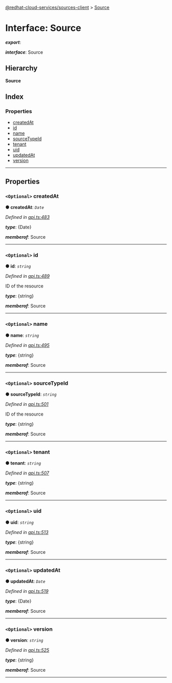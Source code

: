 [@redhat-cloud-services/sources-client](../README.md) > [Source](../interfaces/source.md)

# Interface: Source

*__export__*: 

*__interface__*: Source

## Hierarchy

**Source**

## Index

### Properties

* [createdAt](source.md#createdat)
* [id](source.md#id)
* [name](source.md#name)
* [sourceTypeId](source.md#sourcetypeid)
* [tenant](source.md#tenant)
* [uid](source.md#uid)
* [updatedAt](source.md#updatedat)
* [version](source.md#version)

---

## Properties

<a id="createdat"></a>

### `<Optional>` createdAt

**● createdAt**: *`Date`*

*Defined in [api.ts:483](https://github.com/RedHatInsights/javascript-clients/blob/master/packages/sources/api.ts#L483)*

*__type__*: {Date}

*__memberof__*: Source

___
<a id="id"></a>

### `<Optional>` id

**● id**: *`string`*

*Defined in [api.ts:489](https://github.com/RedHatInsights/javascript-clients/blob/master/packages/sources/api.ts#L489)*

ID of the resource

*__type__*: {string}

*__memberof__*: Source

___
<a id="name"></a>

### `<Optional>` name

**● name**: *`string`*

*Defined in [api.ts:495](https://github.com/RedHatInsights/javascript-clients/blob/master/packages/sources/api.ts#L495)*

*__type__*: {string}

*__memberof__*: Source

___
<a id="sourcetypeid"></a>

### `<Optional>` sourceTypeId

**● sourceTypeId**: *`string`*

*Defined in [api.ts:501](https://github.com/RedHatInsights/javascript-clients/blob/master/packages/sources/api.ts#L501)*

ID of the resource

*__type__*: {string}

*__memberof__*: Source

___
<a id="tenant"></a>

### `<Optional>` tenant

**● tenant**: *`string`*

*Defined in [api.ts:507](https://github.com/RedHatInsights/javascript-clients/blob/master/packages/sources/api.ts#L507)*

*__type__*: {string}

*__memberof__*: Source

___
<a id="uid"></a>

### `<Optional>` uid

**● uid**: *`string`*

*Defined in [api.ts:513](https://github.com/RedHatInsights/javascript-clients/blob/master/packages/sources/api.ts#L513)*

*__type__*: {string}

*__memberof__*: Source

___
<a id="updatedat"></a>

### `<Optional>` updatedAt

**● updatedAt**: *`Date`*

*Defined in [api.ts:519](https://github.com/RedHatInsights/javascript-clients/blob/master/packages/sources/api.ts#L519)*

*__type__*: {Date}

*__memberof__*: Source

___
<a id="version"></a>

### `<Optional>` version

**● version**: *`string`*

*Defined in [api.ts:525](https://github.com/RedHatInsights/javascript-clients/blob/master/packages/sources/api.ts#L525)*

*__type__*: {string}

*__memberof__*: Source

___

